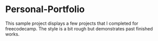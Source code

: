 # Personal-Portfolio
This sample project displays a few projects that I completed for freecodecamp.  The style is a bit rough but demonstrates past finished works.
